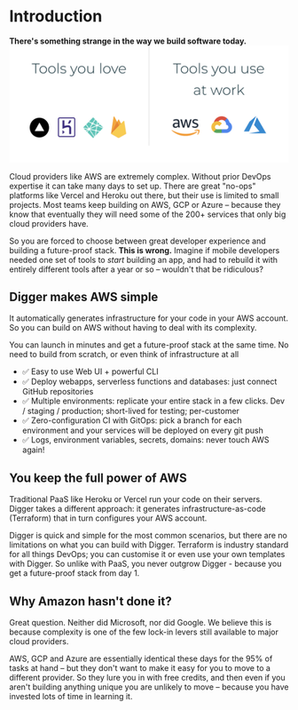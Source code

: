 # Introduction

**There's something strange in the way we build software today.**
![Tools you love: Vercel, Heroku, Firebase, Netlify; Tools you use at work: AWS, GCP, Azure](./img/tools-you-love-vs-use-at-work.png)

Cloud providers like AWS are extremely complex. Without prior DevOps expertise it can take many days to set up. There are great "no-ops" platforms like Vercel and Heroku out there, but their use is limited to small projects. Most teams keep building on AWS, GCP or Azure – because they know that eventually they will need some of the 200+ services that only big cloud providers have.

So you are forced to choose between great developer experience and building a future-proof stack. **This is wrong.** Imagine if mobile developers needed one set of tools to _start_ building an app, and had to rebuild it with entirely different tools after a year or so – wouldn't that be ridiculous?


## Digger makes AWS simple
It automatically generates infrastructure for your code in your AWS account.
So you can build on AWS without having to deal with its complexity.

You can launch in minutes and get a future-proof stack at the same time. No need to build from scratch, or even think of infrastructure at all

- ✅ Easy to use Web UI + powerful CLI
- ✅ Deploy webapps, serverless functions and databases: just connect GitHub repositories
- ✅ Multiple environments: replicate your entire stack in a few clicks. Dev / staging / production; short-lived for testing; per-customer
- ✅ Zero-configuration CI with GitOps: pick a branch for each environment and your services will be deployed on every git push
- ✅ Logs, environment variables, secrets, domains: never touch AWS again!

## You keep the full power of AWS

Traditional PaaS like Heroku or Vercel run your code on their servers. Digger takes a different approach: it generates infrastructure-as-code (Terraform) that in turn configures your AWS account.

Digger is quick and simple for the most common scenarios, but there are no limitations on what you can build with Digger. Terraform is industry standard for all things DevOps; you can customise it or even use your own templates with Digger. So unlike with PaaS, you never outgrow Digger - because you get a future-proof stack from day 1.

## Why Amazon hasn't done it?

Great question. Neither did Microsoft, nor did Google. We believe this is because complexity is one of the few lock-in levers still available to major cloud providers.

AWS, GCP and Azure are essentially identical these days for the 95% of tasks at hand – but they don't want to make it easy for you to move to a different provider. So they lure you in with free credits, and then even if you aren't building anything unique you are unlikely to move – because you have invested lots of time in learning it.